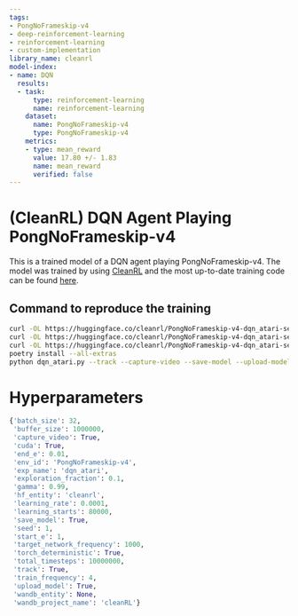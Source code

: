 ```yaml
---
tags:
- PongNoFrameskip-v4
- deep-reinforcement-learning
- reinforcement-learning
- custom-implementation
library_name: cleanrl
model-index:
- name: DQN
  results:
  - task:
      type: reinforcement-learning
      name: reinforcement-learning
    dataset:
      name: PongNoFrameskip-v4
      type: PongNoFrameskip-v4
    metrics:
    - type: mean_reward
      value: 17.80 +/- 1.83
      name: mean_reward
      verified: false
---
```


# (CleanRL) **DQN** Agent Playing **PongNoFrameskip-v4**

This is a trained model of a DQN agent playing PongNoFrameskip-v4.
The model was trained by using [CleanRL](https://github.com/vwxyzjn/cleanrl) and the most up-to-date training code can be
found [here](https://github.com/vwxyzjn/cleanrl/blob/master/cleanrl/dqn_atari.py).

## Command to reproduce the training

```bash
curl -OL https://huggingface.co/cleanrl/PongNoFrameskip-v4-dqn_atari-seed1/raw/main/dqn.py
curl -OL https://huggingface.co/cleanrl/PongNoFrameskip-v4-dqn_atari-seed1/raw/main/pyproject.toml
curl -OL https://huggingface.co/cleanrl/PongNoFrameskip-v4-dqn_atari-seed1/raw/main/poetry.lock
poetry install --all-extras
python dqn_atari.py --track --capture-video --save-model --upload-model --hf-entity cleanrl --env-id PongNoFrameskip-v4 --seed 1
```

# Hyperparameters
```python
{'batch_size': 32,
 'buffer_size': 1000000,
 'capture_video': True,
 'cuda': True,
 'end_e': 0.01,
 'env_id': 'PongNoFrameskip-v4',
 'exp_name': 'dqn_atari',
 'exploration_fraction': 0.1,
 'gamma': 0.99,
 'hf_entity': 'cleanrl',
 'learning_rate': 0.0001,
 'learning_starts': 80000,
 'save_model': True,
 'seed': 1,
 'start_e': 1,
 'target_network_frequency': 1000,
 'torch_deterministic': True,
 'total_timesteps': 10000000,
 'track': True,
 'train_frequency': 4,
 'upload_model': True,
 'wandb_entity': None,
 'wandb_project_name': 'cleanRL'}
```
    